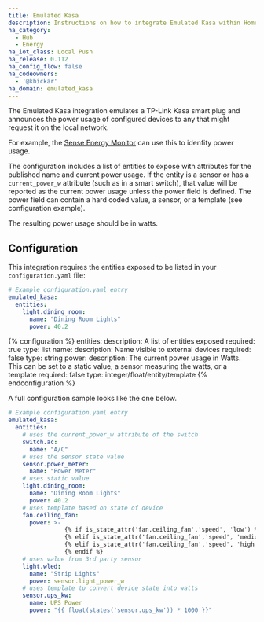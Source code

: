 ```yaml
---
title: Emulated Kasa
description: Instructions on how to integrate Emulated Kasa within Home Assistant.
ha_category:
  - Hub
  - Energy
ha_iot_class: Local Push
ha_release: 0.112
ha_config_flow: false
ha_codeowners:
  - '@kbickar'
ha_domain: emulated_kasa
---
```


The Emulated Kasa integration emulates a TP-Link Kasa smart plug and announces the power usage of configured devices to any that might request it on the local network. 

For example, the [Sense Energy Monitor](/integrations/sense) can use this to idenfity power usage.

The configuration includes a list of entities to expose with attributes for the published name and current power usage.
If the entity is a sensor or has a `current_power_w` attribute (such as in a smart switch), that value will be reported as the current power usage unless the power field is defined.
The power field can contain a hard coded value, a sensor, or a template (see configuration example). 

The resulting power usage should be in watts.

## Configuration

This integration requires the entities exposed to be listed in your `configuration.yaml` file:

```yaml
# Example configuration.yaml entry
emulated_kasa:
  entities:
    light.dining_room:
      name: "Dining Room Lights"
      power: 40.2
```

{% configuration %}
entities:
  description: A list of entities exposed
  required: true
  type: list
name:
  description: Name visible to external devices
  required: false
  type: string
power:
  description: The current power usage in Watts.  This can be set to a static value, a sensor measuring the watts, or a template
  required: false
  type: integer/float/entity/template
{% endconfiguration %}

A full configuration sample looks like the one below.

```yaml
# Example configuration.yaml entry
emulated_kasa:
  entities:
    # uses the current_power_w attribute of the switch
    switch.ac:
      name: "A/C"
	# uses the sensor state value
    sensor.power_meter:
      name: "Power Meter"
	# uses static value
    light.dining_room:
      name: "Dining Room Lights"
      power: 40.2
	# uses template based on state of device
    fan.ceiling_fan:
      power: >-
                {% if is_state_attr('fan.ceiling_fan','speed', 'low') %} 2
                {% elif is_state_attr('fan.ceiling_fan','speed', 'medium') %} 12
                {% elif is_state_attr('fan.ceiling_fan','speed', 'high') %} 48
                {% endif %}
	# uses value from 3rd party sensor
    light.wled:
      name: "Strip Lights"
      power: sensor.light_power_w
	# uses template to convert device state into watts
    sensor.ups_kw:
      name: UPS Power
      power: "{{ float(states('sensor.ups_kw')) * 1000 }}"
```